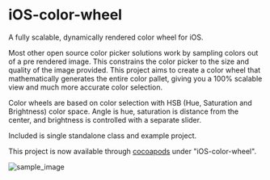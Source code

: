 iOS-color-wheel
===============

A fully scalable, dynamically rendered color wheel for iOS.

Most other open source color picker solutions work by sampling colors out of a pre rendered image. This constrains the color picker to the size and quality of the image provided. This project aims to create a color wheel that mathematically generates the entire color pallet, giving you a 100% scalable view and much more accurate color selection.

Color wheels are based on color selection with HSB (Hue, Saturation and Brightness) color space. Angle is hue, saturation is distance from the center, and brightness is controlled with a separate slider.

Included is single standalone class and example project.

This project is now available through [cocoapods](http://cocoapods.org) under "iOS-color-wheel".

![sample_image](https://raw.github.com/narpas/iOS-color-wheel/master/screenshot.png)

